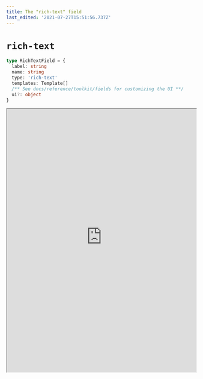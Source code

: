 ```yaml
---
title: The "rich-text" field
last_edited: '2021-07-27T15:51:56.737Z'
---
```


# `rich-text`

```ts
type RichTextField = {
  label: string
  name: string
  type: 'rich-text'
  templates: Template[]
  /** See docs/reference/toolkit/fields for customizing the UI **/
  ui?: object
}
```

<iframe width="100%" height="700px" src="https://tina-gql-playground.vercel.app/iframe/rich-text" />
